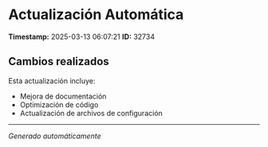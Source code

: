 # Actualización Automática

**Timestamp:** 2025-03-13 06:07:21
**ID:** 32734

## Cambios realizados

Esta actualización incluye:
- Mejora de documentación
- Optimización de código
- Actualización de archivos de configuración

---
*Generado automáticamente*
